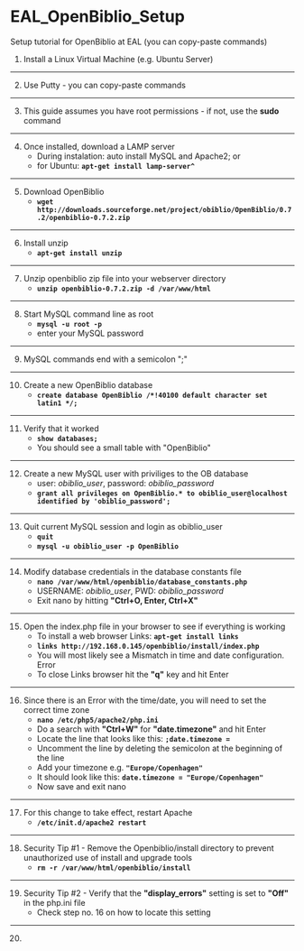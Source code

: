# EAL_OpenBiblio_Setup
Setup tutorial for OpenBiblio at EAL (you can copy-paste commands)

1. Install a Linux Virtual Machine (e.g. Ubuntu Server)
***
2. Use Putty - you can copy-paste commands
___
3. This guide assumes you have root permissions - if not, use the __sudo__ command
___
4. Once installed, download a LAMP server
    * During instalation: auto install MySQL and Apache2; or
    * for Ubuntu: __`apt-get install lamp-server^`__
___
5. Download OpenBiblio
    * __`wget http://downloads.sourceforge.net/project/obiblio/OpenBiblio/0.7.2/openbiblio-0.7.2.zip`__
___
6. Install unzip
    * __`apt-get install unzip`__
___
7. Unzip openbiblio zip file into your webserver directory
    * __`unzip openbiblio-0.7.2.zip -d /var/www/html`__
___
8. Start MySQL command line as root
    * __`mysql -u root -p`__
    * enter your MySQL password
___
9. MySQL commands end with a semicolon ";"
___
10. Create a new OpenBiblio database
    * __`create database OpenBiblio /*!40100 default character set latin1 */;`__
___
11. Verify that it worked
    * __`show databases;`__
    * You should see a small table with "OpenBiblio"
___
12. Create a new MySQL user with priviliges to the OB database
    * user: _obiblio_user_,  password: _obiblio_password_
    * __`grant all privileges on OpenBiblio.* to obiblio_user@localhost identified by 'obiblio_password';`__
___
13. Quit current MySQL session and login as obiblio_user
    * __`quit`__
    * __`mysql -u obiblio_user -p OpenBiblio`__
___
14. Modify database credentials in the database constants file
    * __`nano /var/www/html/openbiblio/database_constants.php`__
    * USERNAME: _obiblio_user_,  PWD: _obiblio_password_
    * Exit nano by hitting __"Ctrl+O, Enter, Ctrl+X"__
___
15. Open the index.php file in your browser to see if everything is working
    * To install a web browser Links: __`apt-get install links`__
    * __`links http://192.168.0.145/openbiblio/install/index.php`__
    * You will most likely see a Mismatch in time and date configuration. Error
    * To close Links browser hit the __"q"__ key and hit Enter
___
16. Since there is an Error with the time/date, you will need to set the correct time zone
    * __`nano /etc/php5/apache2/php.ini`__
    * Do a search with __"Ctrl+W"__ for __"date.timezone"__ and hit Enter
    * Locate the line that looks like this: __`;date.timezone = `__
    * Uncomment the line by deleting the semicolon at the beginning of the line
    * Add your timezone e.g. __`"Europe/Copenhagen"`__
    * It should look like this: __`date.timezone = "Europe/Copenhagen"`__
    * Now save and exit nano
___
17. For this change to take effect, restart Apache
    * __`/etc/init.d/apache2 restart`__
___
18. Security Tip #1 - Remove the Openbiblio/install directory to prevent unauthorized use of install and upgrade tools
    * __`rm -r /var/www/html/openbiblio/install`__
___
19. Security Tip #2 - Verify that the __"display_errors"__ setting is set to __"Off"__ in the php.ini file
    * Check step no. 16 on how to locate this setting
___
20.  
